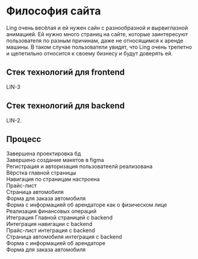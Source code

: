 # Философия сайта

Ling очень весёлая и ей нужен сайн с разнообразной и вырвиглазной анимацией. Ей нужно много страниц на сайте, которые заинтересуют пользователя по разным причинам, даже не относящимся к аренде машины. В таком случае пользователи увидят, что Ling очень трепетно и щепетильно относится к своему бизнесу и будут доверять ей.

## Стек технологий для frontend
LIN-3

## Стек технологий для backend
LIN-2.

## Процесс
Завершена проектировка бд  
Завершено создание макетов в figma  
Регистрация и авторизация пользоватеелй реализована  
Вёрстка главной страницы  
Навигация по страницам настроена  
Прайс-лист  
Страница автомобиля  
Форма для заказа автомобиля  
Форма с информацией об арендаторе как о физическом лице  
Реализация финансовых операций  
Итеграция Главной страницей с backend  
Интеграция навигации с backend  
Прайс-лист интеграция с backend  
Страница автомобиля интеграция с backend  
Форма с информацией об арендаторе  
Форма для заказа автомобиля
